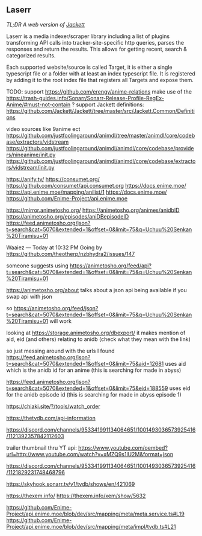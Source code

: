 ## Laserr
*TL;DR A web version of [Jackett](https://github.com/Jackett/Jackett)*

Laserr is a media indexer/scraper library including a list of plugins transforming API calls into tracker-site-specific http queries, parses the responses and return the results. This allows for getting recent, search & categorized results.

Each supported website/source is called Target, it is either a single typescript file or a folder with at least an index typescript file. It is registered by adding it to the root index file that registers all Targets and expose them.


TODO: 
support https://github.com/erengy/anime-relations
make use of the https://trash-guides.info/Sonarr/Sonarr-Release-Profile-RegEx-Anime/#must-not-contain ?
support Jackett definitions: https://github.com/Jackett/Jackett/tree/master/src/Jackett.Common/Definitions

video sources like 9anime ect
https://github.com/justfoolingaround/animdl/tree/master/animdl/core/codebase/extractors/vidstream
https://github.com/justfoolingaround/animdl/animdl/core/codebase/providers/nineanime/init.py
https://github.com/justfoolingaround/animdl/animdl/core/codebase/extractors/vidstream/init.py

https://anify.tv/
https://consumet.org/ https://github.com/consumet/api.consumet.org
https://docs.enime.moe/ https://api.enime.moe/mapping/anilist/1 https://docs.enime.moe/ https://github.com/Enime-Project/api.enime.moe

https://mirror.animetosho.org/
https://animetosho.org/animes/anidbID
https://animetosho.org/episodes/aniDBepisodeID
https://feed.animetosho.org/json?t=search&cat=5070&extended=1&offset=0&limit=75&q=Uchuu%20Senkan%20Tiramisu+01

Waaiez — Today at 10:32 PM
Going by
https://github.com/theotherp/nzbhydra2/issues/147

someone suggests using 
https://animetosho.org/feed/api?t=search&cat=5070&extended=1&offset=0&limit=75&q=Uchuu%20Senkan%20Tiramisu+01

https://animetosho.org/about talks about a json api being available if you swap api with json

so 
https://animetosho.org/feed/json?t=search&cat=5070&extended=1&offset=0&limit=75&q=Uchuu%20Senkan%20Tiramisu+01 will work


looking at https://storage.animetosho.org/dbexport/
it makes mention of aid, eid (and others) relating to anidb (check what they mean with the link)

so just messing around with the urls I found
https://feed.animetosho.org/json?t=search&cat=5070&extended=1&offset=0&limit=75&aid=12681 uses aid which is the anidb id for an anime (this is searching for made in abyss)

https://feed.animetosho.org/json?t=search&cat=5070&extended=1&offset=0&limit=75&eid=188559 uses eid for the anidb episode id (this is searching for made in abyss episode 1)

https://chiaki.site/?/tools/watch_order

https://thetvdb.com/api-information

https://discord.com/channels/953341991134064651/1001493036573925416/1121392357842112603

trailer thumbnail thru YT api: https://www.youtube.com/oembed?url=http://www.youtube.com/watch?v=xMZQ9s1lU2M&format=json


https://discord.com/channels/953341991134064651/1001493036573925416/1121829231748468796

https://skyhook.sonarr.tv/v1/tvdb/shows/en/421069

https://thexem.info/
https://thexem.info/xem/show/5632


https://github.com/Enime-Project/api.enime.moe/blob/dev/src/mapping/meta/meta.service.ts#L19
https://github.com/Enime-Project/api.enime.moe/blob/dev/src/mapping/meta/impl/tvdb.ts#L21
